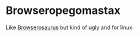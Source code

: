 # Browseropegomastax
Like [Browserosaurus](https://github.com/will-stone/browserosaurus) but kind of ugly and for linux.
